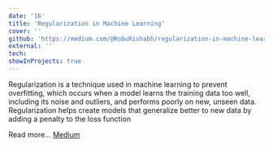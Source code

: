 ```yaml
---
date: '16'
title: 'Regularization in Machine Learning'
cover: ''
github: 'https://medium.com/@RobuRishabh/regularization-in-machine-learning-79e2f87ce898'
external: ''
tech:
showInProjects: true
---
```


Regularization is a technique used in machine learning to prevent overfitting, which occurs when a model learns the training data too well, including its noise and outliers, and performs poorly on new, unseen data. Regularization helps create models that generalize better to new data by adding a penalty to the loss function

Read more... [Medium](https://medium.com/@RobuRishabh/regularization-in-machine-learning-79e2f87ce898)

